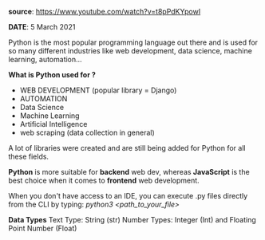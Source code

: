 **source**: https://www.youtube.com/watch?v=t8pPdKYpowI

**DATE**: 5 March 2021

Python is the most popular programming language out there and is used for so many different industries like web development, data science, machine learning, automation...

**What is Python used for ?**
- WEB DEVELOPMENT (popular library = Django)
- AUTOMATION
- Data Science
- Machine Learning
- Artificial Intelligence
- web scraping (data collection in general)

A lot of libraries were created and are still being added for Python for all these fields.

**Python** is more suitable for **backend** web dev, whereas 
**JavaScript** is the best choice when it comes to **frontend** web development.

When you don't have access to an IDE, you can execute .py files directly from the CLI by typing: 
*python3 <path_to_your_file>*

**Data Types**
Text Type: String (str)
Number Types: Integer (Int) and Floating Point Number (Float)
